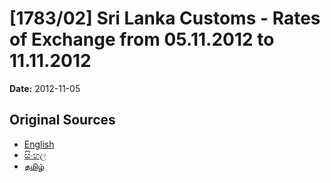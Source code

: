 # [1783/02] Sri Lanka Customs - Rates of Exchange from 05.11.2012 to 11.11.2012

**Date:** 2012-11-05

## Original Sources

- [English](https://documents.gov.lk/view/extra-gazettes/2012/11/1783-02_E.pdf)
- [සිංහල](https://documents.gov.lk/view/extra-gazettes/2012/11/1783-02_S.pdf)
- [தமிழ்](https://documents.gov.lk/view/extra-gazettes/2012/11/1783-02_T.pdf)
